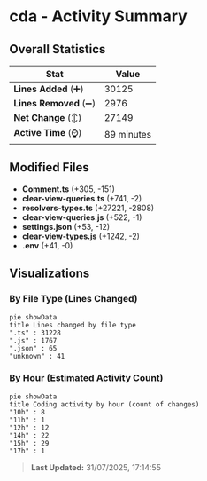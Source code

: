 # cda - Activity Summary 

## Overall Statistics

| Stat                   | Value                                                             |
| ---------------------- | ----------------------------------------------------------------- |
| **Lines Added** (➕)   | 30125                                          |
| **Lines Removed** (➖) | 2976                                        |
| **Net Change** (↕)    | 27149                |
| **Active Time** (⌚)   | 89 minutes |


## Modified Files
- **Comment.ts** (+305, -151)
- **clear-view-queries.ts** (+741, -2)
- **resolvers-types.ts** (+27221, -2808)
- **clear-view-queries.js** (+522, -1)
- **settings.json** (+53, -12)
- **clear-view-types.js** (+1242, -2)
- **.env** (+41, -0)

## Visualizations

### By File Type (Lines Changed)

```mermaid
pie showData
title Lines changed by file type
".ts" : 31228
".js" : 1767
".json" : 65
"unknown" : 41
```

### By Hour (Estimated Activity Count)

```mermaid
pie showData
title Coding activity by hour (count of changes)
"10h" : 8
"11h" : 1
"12h" : 12
"14h" : 22
"15h" : 29
"17h" : 1
```


> **Last Updated:** 31/07/2025, 17:14:55